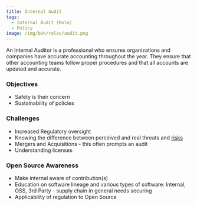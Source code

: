 ```yaml
---
title: Internal Audit
tags:
  - Internal Audit (Role)
  - Policy
image: /img/bok/roles/audit.png
---
```

An Internal Auditor is a professional who ensures organizations and companies have accurate accounting throughout the year. They ensure that other accounting teams follow proper procedures and that all accounts are updated and accurate.

### Objectives

- Safety is their concern
- Sustainability of policies

### Challenges

- Increased Regulatory oversight 
- Knowing the difference between perceived and real threats and [risks](https://osr.finos.org/docs/bok/Risks/Introduction)
- Mergers and Acquisitions - this often prompts an audit
- Understanding licenses

### Open Source Awareness

- Make internal aware of contribution(s)
- Education on software lineage and various types of software:  Internal, OSS, 3rd Party - supply chain in general needs securing
- Applicability of regulation to Open Source




<BokTagList tag="Internal Audit (Role)" filter="Activities" />
